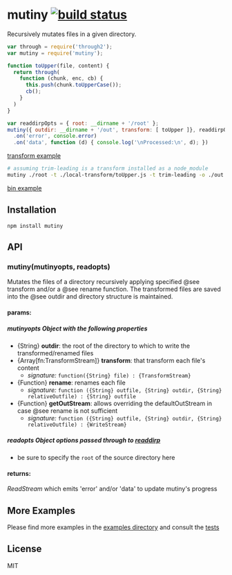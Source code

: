 # mutiny [![build status](https://secure.travis-ci.org/thlorenz/mutiny.png)](http://travis-ci.org/thlorenz/mutiny)

Recursively mutates files in a given directory.

```js
var through = require('through2');
var mutiny = require('mutiny');

function toUpper(file, content) {
  return through(
    function (chunk, enc, cb) {
      this.push(chunk.toUpperCase());
      cb();
    }
  )
}

var readdirpOpts = { root: __dirname + '/root' };
mutiny({ outdir: __dirname + '/out', transform: [ toUpper ]}, readdirpOpts)
  .on('error', console.error)
  .on('data', function (d) { console.log('\nProcessed:\n', d); })
```
[transform example](https://github.com/thlorenz/mutiny/tree/master/examples/transform-only.js)

```sh
# assuming trim-leading is a transform installed as a node_module
mutiny ./root -t ./local-transform/toUpper.js -t trim-leading -o ./out 
```
[bin example](https://github.com/thlorenz/mutiny/tree/master/examples/bin)

## Installation

    npm install mutiny

## API

### mutiny(mutinyopts, readopts)

Mutates the files of a directory recursively applying specified @see transform and/or a @see rename function.
The transformed files are saved into the @see outdir and directory structure is maintained.

#### params:

##### mutinyopts *Object* with the following properties

- {String} **outdir**: the root of the directory to which to write the transformed/renamed files
- {Array[fn:TransformStream]} **transform**: that transform each file's content
  - *signature:* `function({String} file) : {TransformStream}`
- {Function} **rename**: renames each file
  - *signature:* `function ({String} outfile, {String} outdir, {String} relativeOutfile) : {String} outfile`
- {Function} **getOutStream**: allows overriding the defaultOutStream in case @see rename is not sufficient
  - *signature:* `function ({String} outfile, {String} outdir, {String} relativeOutfile) : {WriteStream}`

##### readopts *Object* options passed through to [readdirp](https://github.com/thlorenz/readdirp)

- be sure to specify the `root` of the source directory here

#### returns:

*ReadStream* which emits 'error' and/or 'data' to update mutiny's progress

## More Examples

Please find more examples in the [examples directory](https://github.com/thlorenz/mutiny/tree/master/examples) and consult the [tests](https://github.com/thlorenz/mutiny/tree/master/tests)

## License

MIT
